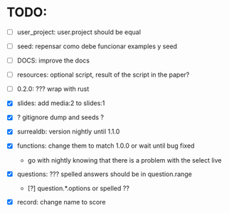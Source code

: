 # TODO:

- [ ] user_project: user.project should be equal
- [ ] seed: repensar como debe funcionar examples y seed
- [ ] DOCS: improve the docs
- [ ] resources: optional script, result of the script in the paper?
- [ ] 0.2.0: ??? wrap with rust
- [X] slides: add media:2 to slides:1
- [X] ? gitignore dump and seeds ?
- [X] surrealdb: version nightly until 1.1.0
- [X] functions: change them to match 1.0.0 or wait until bug fixed
  - go with nightly knowing that there is a problem with the select live
- [X] questions: ??? spelled answers should be in question.range
  - [?] question.*.options or spelled ??
- [X] record: change name to score

